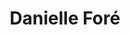 ---
avatar: /images/people/danielle-fore.jpg
avatar_small: /images/people/danielle-fore_small.jpg
bio: Founder of Elementary LLC
homepage: https://elementary.io/
instagram: https://instagram.com/danrabbit
linkedin: null
title: Danielle Foré
twitter: https://twitter.com/danielfore
type: guest
username: danielle-fore
youtube: null
---